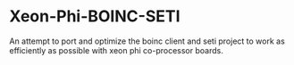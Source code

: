 # Xeon-Phi-BOINC-SETI
An attempt to port and optimize the boinc client and seti project to work as efficiently as possible with xeon phi co-processor boards.
